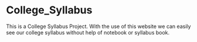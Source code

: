 # College_Syllabus
This is a College Syllabus Project.  With the use of this website we can easily see our college syllabus without help of notebook or syllabus book.

